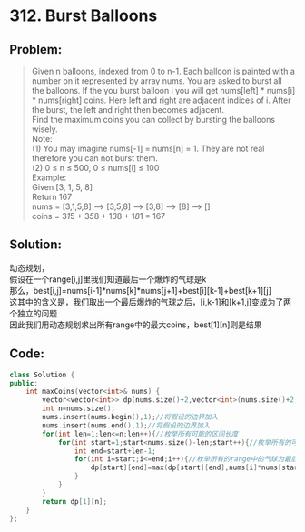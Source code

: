 # 312. Burst Balloons  
## Problem:
>Given n balloons, indexed from 0 to n-1. Each balloon is painted with a number on it represented by array nums. You are asked to burst all the balloons. If the you burst balloon i you will get nums[left] * nums[i] * nums[right] coins. Here left and right are adjacent indices of i. After the burst, the left and right then becomes adjacent.  
>Find the maximum coins you can collect by bursting the balloons wisely.  
>Note:   
>(1) You may imagine nums[-1] = nums[n] = 1. They are not real therefore you can not burst them.  
>(2) 0 ≤ n ≤ 500, 0 ≤ nums[i] ≤ 100  
>Example:  
>Given [3, 1, 5, 8]  
>Return 167  
>    nums = [3,1,5,8] --> [3,5,8] -->   [3,8]   -->  [8]  --> []  
>   coins =  3*1*5      +  3*5*8    +  1*3*8      + 1*8*1   = 167  
## Solution:
动态规划，  
假设在一个range[i,j]里我们知道最后一个爆炸的气球是k  
那么，best[i,j]=nums[i-1]*nums[k]*nums[j+1]+best[i][k-1]+best[k+1][j]  
这其中的含义是，我们取出一个最后爆炸的气球之后，[i,k-1]和[k+1,j]变成为了两个独立的问题  
因此我们用动态规划求出所有range中的最大coins，best[1][n]则是结果  
## Code:
```cpp
class Solution {
public:
    int maxCoins(vector<int>& nums) {
        vector<vector<int>> dp(nums.size()+2,vector<int>(nums.size()+2,0));
        int n=nums.size();
        nums.insert(nums.begin(),1);//将假设的边界加入
        nums.insert(nums.end(),1);//将假设的边界加入
        for(int len=1;len<=n;len++){//枚举所有可能的区间长度
            for(int start=1;start<nums.size()-len;start++){//枚举所有的可能开始位置（保证end不超过nums.size()-1）
                int end=start+len-1;
                for(int i=start;i<=end;i++){//枚举所有的range中的气球为最后一个爆炸的气球
                    dp[start][end]=max(dp[start][end],nums[i]*nums[start-1]*nums[end+1]+dp[start][i-1]+dp[i+1][end]);
                }
            }
        }
        return dp[1][n];
    }
};
```
